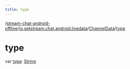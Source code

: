 ```yaml
---
title: type
---
```

/[stream-chat-android-offline](../../index.md)/[io.getstream.chat.android.livedata](../index.md)/[ChannelData](index.md)/[type](type.md)  
  
  
  
# type  
var [type](type.md): [String](https://kotlinlang.org/api/latest/jvm/stdlib/kotlin/-string/index.html)
